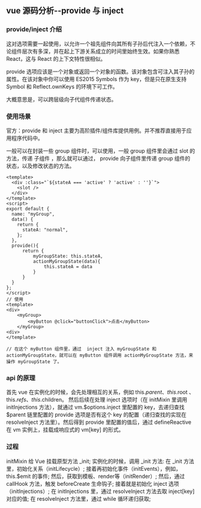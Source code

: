 ## vue 源码分析--provide 与 inject

### provide/inject 介绍

这对选项需要一起使用，以允许一个祖先组件向其所有子孙后代注入一个依赖，不论组件层次有多深，并在起上下游关系成立的时间里始终生效。如果你熟悉 React，这与 React 的上下文特性很相似。

provide 选项应该是一个对象或返回一个对象的函数。该对象包含可注入其子孙的属性。在该对象中你可以使用 ES2015 Symbols 作为 key，但是只在原生支持 Symbol 和 Reflect.ownKeys 的环境下可工作。

大概意思是，可以跨层级向子代组件传递状态。

### 使用场景

官方：provide 和 inject 主要为高阶插件/组件库提供用例。并不推荐直接用于应用程序代码中。

一般可以在封装一些 group 组件时，可以使用，一般 group 组件里会通过 slot 的方法，传递 子组件 ，那么就可以通过， provide 向子组件里传递 group 组件的状态，以及修改状态的方法。

```vue
<template>
  <div :class="`${stateA === 'active' ? 'active' : ''}`">
    <slot />
  </div>
</template>
<script>
export default {
  name: "myGroup",
  data() {
    return {
      stateA: "normal",
    };
  },
  provide(){
      return {
          myGroupState: this.stateA,
          actionMyGroupState(data){
              this.stateA = data
          }
      }
  }
};
</script>
// 使用
<template>
<div>
    <myGroup>
        <myButton @click="buttonClick">点击</myButton>
    </myGroup>
<div>
</template>

// 在这个 myButton 组件里，通过  inject 注入 myGroupState 和 actionMyGroupState，就可以在 myButton 组件调用 actionMyGroupState 方法，来操作 myGroupState 了。
```

### api 的原理
首先 vue 在实例化的时候，会先处理相互的关系，例如 this.$parent 、this.$root 、this.$refs 、this.$children。
然后后续在处理 inject 选项时（在 initMixin 里调用 initInjections 方法），就通过 vm.$options.inject 里配置的 key，去递归查找 $parent 链里配置的 provide 选项是否有这个 key 的配置（递归查找的实现在 resolveInject 方法里）。然后得到 provide 里配置的值后，通过  defineReactive 在 vm 实例上，挂载成响应式的 vm[key] 的形式。

### 过程
initMixin 给 Vue 挂载原型方法 _init;
实例化的时候，调用 _init 方法:
在 _init 方法里，初始化关系（initLifecycle）;
接着再初始化事件（initEvents），例如，this.$emit 的事件;
然后，获取到模板、render等（initRender）;
然后，通过 callHook 方法，触发 beforeCreate 生命钩子;
接着就是初始化 inject 选项（initInjections）;
在 initInjections 里，通过 resolveInject 方法去取 inject[key] 对应的值;
在 resolveInject 方法里，通过  while 循环递归获取;

